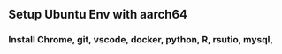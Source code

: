 ## Setup Ubuntu Env with aarch64

### Install Chrome, git, vscode, docker, python, R, rsutio, mysql, 